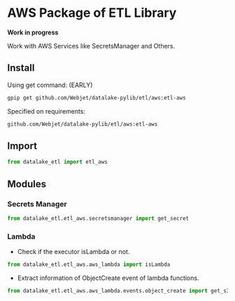 # AWS Package of ETL Library

**Work in progress**

Work with AWS Services like SecretsManager and Others.

## Install

Using get command: (EARLY)

```bash
gpip get github.com/Webjet/datalake-pylib/etl/aws:etl-aws
```

Specified on requirements:

```bash
github.com/Webjet/datalake-pylib/etl/aws:etl-aws
```

## Import

```python
from datalake_etl import etl_aws
```

## Modules

### Secrets Manager

```python
from datalake_etl.etl_aws.secretsmanager import get_secret
```

### Lambda

* Check if the executor isLambda or not.

```python
from datalake_etl.etl_aws.aws_lambda import isLambda
```

* Extract information of ObjectCreate event of lambda functions.

```python
from datalake_etl.etl_aws.aws_lambda.events.object_create import get_s3_trigger_object_bucket, get_s3_trigger_object_key, get_s3_trigger_object_account
```
